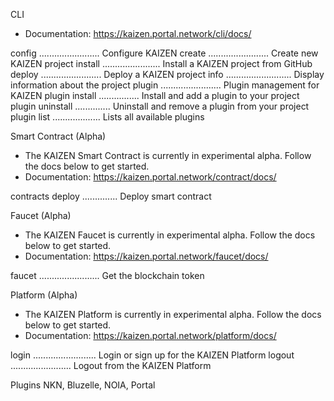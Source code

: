CLI
* Documentation: https://kaizen.portal.network/cli/docs/

config ........................ Configure KAIZEN
create ........................ Create new KAIZEN project
install ....................... Install a KAIZEN project from GitHub 
deploy ........................ Deploy a KAIZEN project
info .......................... Display information about the project
plugin ........................ Plugin management for KAIZEN
plugin install ................ Install and add a plugin to your project
plugin uninstall .............. Uninstall and remove a plugin from your project
plugin list ................... Lists all available plugins

Smart Contract (Alpha)
* The KAIZEN Smart Contract is currently in experimental alpha. Follow the docs below to get started.
* Documentation: https://kaizen.portal.network/contract/docs/

contracts deploy .............. Deploy smart contract

Faucet (Alpha)
* The KAIZEN Faucet is currently in experimental alpha. Follow the docs below to get started.
* Documentation: https://kaizen.portal.network/faucet/docs/

faucet ........................ Get the blockchain token

Platform (Alpha)
* The KAIZEN Platform is currently in experimental alpha. Follow the docs below to get started.
* Documentation: https://kaizen.portal.network/platform/docs/

login ......................... Login or sign up for the KAIZEN Platform
logout ........................ Logout from the KAIZEN Platform

Plugins
NKN, Bluzelle, NOIA, Portal

